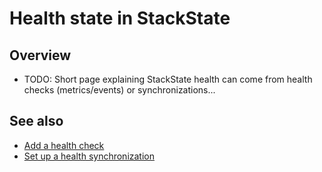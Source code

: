 # Health state in StackState

## Overview

* TODO: Short page explaining StackState health can come from health checks (metrics/events) or synchronizations...

## See also

* [Add a health check](/use/health-state-and-event-notifications/add-a-health-check.md)
* [Set up a health synchronization](/configure/health/health-synchronization.md)
